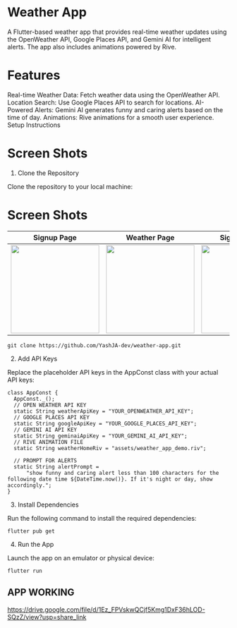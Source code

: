 # Weather App

A Flutter-based weather app that provides real-time weather updates using the OpenWeather API, Google Places API, and Gemini AI for intelligent alerts. The app also includes animations powered by Rive.

# Features

Real-time Weather Data: Fetch weather data using the OpenWeather API.
Location Search: Use Google Places API to search for locations.
AI-Powered Alerts: Gemini AI generates funny and caring alerts based on the time of day.
Animations: Rive animations for a smooth user experience.
Setup Instructions

# Screen Shots

1. Clone the Repository

Clone the repository to your local machine:


# Screen Shots


Signup Page                                                                                                                  |  Weather Page            | SignUp Screen
:----------------------------------------------------------------------------------------------------------------------------:|:-------------------------:|:-----------------------------------:
<img src="https://github.com/user-attachments/assets/a6999f5d-8dc3-4bae-a715-b6fa3fc2997c" width="200"> | <img src="https://github.com/user-attachments/assets/5b9d8363-8ccf-4288-bc20-a347d77a2822" width="200"> | <img src="https://github.com/user-attachments/assets/0f2bccbb-7cf0-4449-a5fa-db21561e19cb" width="200">


```
git clone https://github.com/YashJA-dev/weather-app.git
```

2. Add API Keys

Replace the placeholder API keys in the AppConst class with your actual API keys:

```
class AppConst {
  AppConst._();
  // OPEN WEATHER API KEY
  static String weatherApiKey = "YOUR_OPENWEATHER_API_KEY";
  // GOOGLE PLACES API KEY
  static String googleApiKey = "YOUR_GOOGLE_PLACES_API_KEY";
  // GEMINI AI API KEY
  static String geminaiApiKey = "YOUR_GEMINI_AI_API_KEY";
  // RIVE ANIMATION FILE
  static String weatherHomeRiv = "assets/weather_app_demo.riv";

  // PROMPT FOR ALERTS
  static String alertPrompt =
      "show funny and caring alert less than 100 characters for the following date time ${DateTime.now()}. If it's night or day, show accordingly.";
}
```
3. Install Dependencies

Run the following command to install the required dependencies:


```
flutter pub get
```

4. Run the App

Launch the app on an emulator or physical device:
```
flutter run
```
## APP WORKING

https://drive.google.com/file/d/1Ez_FPVskwQCjf5Kmg1DxF36hLOD-SQzZ/view?usp=share_link



